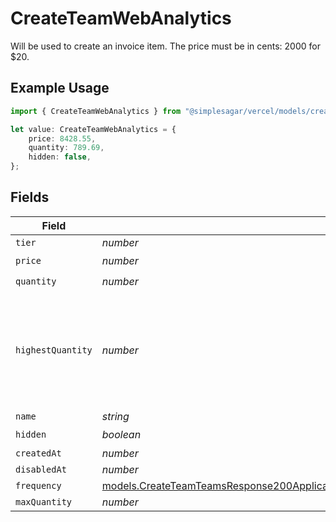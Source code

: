 # CreateTeamWebAnalytics

Will be used to create an invoice item. The price must be in cents: 2000 for $20.

## Example Usage

```typescript
import { CreateTeamWebAnalytics } from "@simplesagar/vercel/models/createteamop.js";

let value: CreateTeamWebAnalytics = {
    price: 8428.55,
    quantity: 789.69,
    hidden: false,
};
```

## Fields

| Field                                                                                                                                                                                                              | Type                                                                                                                                                                                                               | Required                                                                                                                                                                                                           | Description                                                                                                                                                                                                        |
| ------------------------------------------------------------------------------------------------------------------------------------------------------------------------------------------------------------------ | ------------------------------------------------------------------------------------------------------------------------------------------------------------------------------------------------------------------ | ------------------------------------------------------------------------------------------------------------------------------------------------------------------------------------------------------------------ | ------------------------------------------------------------------------------------------------------------------------------------------------------------------------------------------------------------------ |
| `tier`                                                                                                                                                                                                             | *number*                                                                                                                                                                                                           | :heavy_minus_sign:                                                                                                                                                                                                 | N/A                                                                                                                                                                                                                |
| `price`                                                                                                                                                                                                            | *number*                                                                                                                                                                                                           | :heavy_check_mark:                                                                                                                                                                                                 | N/A                                                                                                                                                                                                                |
| `quantity`                                                                                                                                                                                                         | *number*                                                                                                                                                                                                           | :heavy_check_mark:                                                                                                                                                                                                 | N/A                                                                                                                                                                                                                |
| `highestQuantity`                                                                                                                                                                                                  | *number*                                                                                                                                                                                                           | :heavy_minus_sign:                                                                                                                                                                                                 | The highest quantity in the current period. Used to render the correct enable/disable UI for add-ons.                                                                                                              |
| `name`                                                                                                                                                                                                             | *string*                                                                                                                                                                                                           | :heavy_minus_sign:                                                                                                                                                                                                 | N/A                                                                                                                                                                                                                |
| `hidden`                                                                                                                                                                                                           | *boolean*                                                                                                                                                                                                          | :heavy_check_mark:                                                                                                                                                                                                 | N/A                                                                                                                                                                                                                |
| `createdAt`                                                                                                                                                                                                        | *number*                                                                                                                                                                                                           | :heavy_minus_sign:                                                                                                                                                                                                 | N/A                                                                                                                                                                                                                |
| `disabledAt`                                                                                                                                                                                                       | *number*                                                                                                                                                                                                           | :heavy_minus_sign:                                                                                                                                                                                                 | N/A                                                                                                                                                                                                                |
| `frequency`                                                                                                                                                                                                        | [models.CreateTeamTeamsResponse200ApplicationJSONResponseBodyBillingInvoiceItemsWebAnalyticsFrequency](../models/createteamteamsresponse200applicationjsonresponsebodybillinginvoiceitemswebanalyticsfrequency.md) | :heavy_minus_sign:                                                                                                                                                                                                 | N/A                                                                                                                                                                                                                |
| `maxQuantity`                                                                                                                                                                                                      | *number*                                                                                                                                                                                                           | :heavy_minus_sign:                                                                                                                                                                                                 | N/A                                                                                                                                                                                                                |